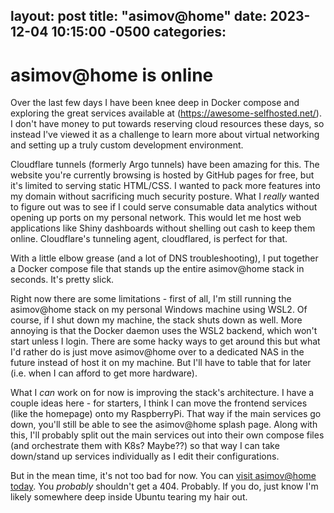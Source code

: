 layout: post
title:  "asimov@home"
date:   2023-12-04 10:15:00 -0500
categories:
---

# asimov@home is online

Over the last few days I have been knee deep in Docker compose and exploring the great services available at (https://awesome-selfhosted.net/). I don't have money to put towards reserving cloud resources these days, so instead I've viewed it as a challenge to learn more about virtual networking and setting up a truly custom development environment.

Cloudflare tunnels (formerly Argo tunnels) have been amazing for this. The website you're currently browsing is hosted by GitHub pages for free, but it's limited to serving static HTML/CSS. I wanted to pack more features into my domain without sacrificing much security posture. What I *really* wanted to figure out was to see if I could serve consumable data analytics without opening up ports on my personal network. This would let me host web applications like Shiny dashboards without shelling out cash to keep them online. Cloudflare's tunneling agent, cloudflared, is perfect for that.

With a little elbow grease (and a lot of DNS troubleshooting), I put together a Docker compose file that stands up the entire asimov@home stack in seconds. It's pretty slick.

Right now there are some limitations - first of all, I'm still running the asimov@home stack on my personal Windows machine using WSL2. Of course, if I shut down my machine, the stack shuts down as well. More annoying is that the Docker daemon uses the WSL2 backend, which won't start unless I login. There are some hacky ways to get around this but what I'd rather do is just move asimov@home over to a dedicated NAS in the future instead of host it on my machine. But I'll have to table that for later (i.e. when I can afford to get more hardware).

What I *can* work on for now is improving the stack's architecture. I have a couple ideas here - for starters, I think I can move the frontend services (like the homepage) onto my RaspberryPi. That way if the main services go down, you'll still be able to see the asimov@home splash page. Along with this, I'll probably split out the main services out into their own compose files (and orchestrate them with K8s? Maybe??) so that way I can take down/stand up services individually as I edit their configurations.

But in the mean time, it's not too bad for now. You can [visit asimov@home today](https://asimov.calcifer.cloud). You *probably* shouldn't get a 404. Probably. If you do, just know I'm likely somewhere deep inside Ubuntu tearing my hair out.

